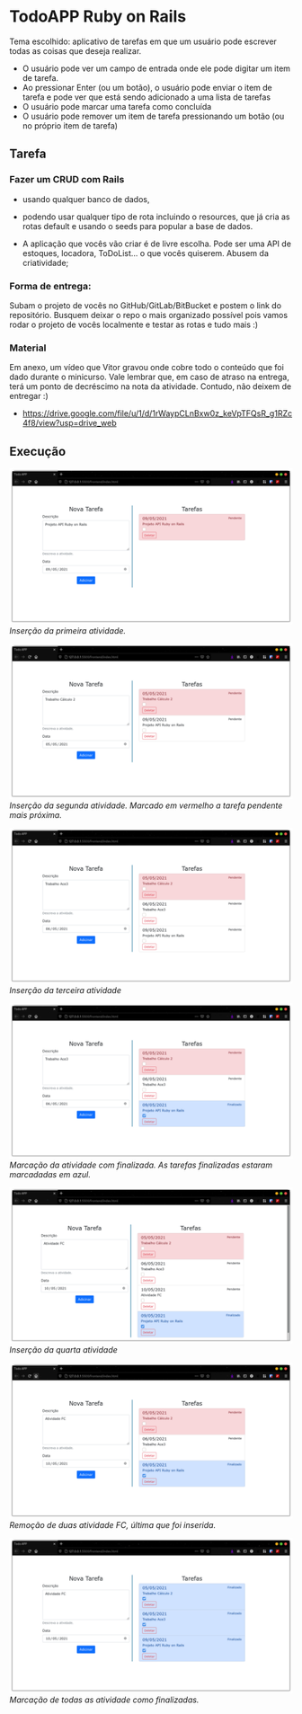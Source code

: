 # TodoAPP Ruby on Rails

Tema escolhido: aplicativo de tarefas em que um usuário pode escrever todas as coisas que deseja realizar.
    
- O usuário pode ver um campo de entrada onde ele pode digitar um item de tarefa.
- Ao pressionar Enter (ou um botão), o usuário pode enviar o item de tarefa e pode ver que está sendo adicionado a uma lista de tarefas
- O usuário pode marcar uma tarefa como concluída
- O usuário pode remover um item de tarefa pressionando um botão (ou no próprio item de tarefa)

## Tarefa

### Fazer um CRUD com Rails
- usando qualquer banco de dados, 

- podendo usar qualquer tipo de rota incluindo o resources, que já cria as rotas default e usando o seeds para popular a base de dados.

- A aplicação que vocês vão criar é de livre escolha. Pode ser uma API de estoques, locadora, ToDoList... o que vocês quiserem. Abusem da criatividade;


### Forma de entrega:

Subam o projeto de vocês no GitHub/GitLab/BitBucket e postem o link do repositório. Busquem deixar o repo o mais organizado possível pois vamos rodar o projeto de vocês localmente e testar as rotas e tudo mais :)

### Material

Em anexo, um vídeo que Vitor gravou onde cobre todo o conteúdo que foi dado durante o minicurso.
Vale lembrar que, em caso de atraso na entrega, terá um ponto de decréscimo na nota da atividade. Contudo, não deixem de entregar :)

- https://drive.google.com/file/u/1/d/1rWaypCLnBxw0z_keVpTFQsR_g1RZc4f8/view?usp=drive_web

## Execução

![](./img/Image1.png)
*Inserção da primeira atividade.*

![](./img/Image2.png)
*Inserção da segunda atividade. Marcado em vermelho a tarefa pendente mais próxima.*

![](./img/Image3.png)
*Inserção da terceira atividade*

![](./img/Image4.png)
*Marcação da atividade com finalizada. As tarefas finalizadas estaram marcadadas em azul.*

![](./img/Image5.png)
*Inserção da quarta atividade*

![](./img/Image6.png)
*Remoção de duas atividade FC, última que foi inserida.*

![](./img/Image7.png)
*Marcação de todas as atividade como finalizadas.*